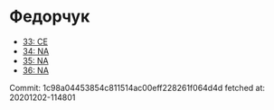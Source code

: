 # Федорчук
- [33: CE](33.md)
- [34: NA](34.md)
- [35: NA](35.md)
- [36: NA](36.md)

Commit: 1c98a04453854c811514ac00eff228261f064d4d
 fetched at: 20201202-114801
